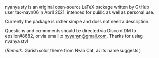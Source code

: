 nyanya.sty is an original open-source LaTeX package written by GitHub user tac-nayn06 in April 2021, intended for public as well as personal use.

Currently the package is rather simple and does not need a description.

Questions and commments should be directed via Discord DM to epsilon#8682, or via email to nyyanyn@gmail.com.
Thanks for using nyanya.sty!

(_Remark._ Garish color theme from Nyan Cat, as its name suggests.)
